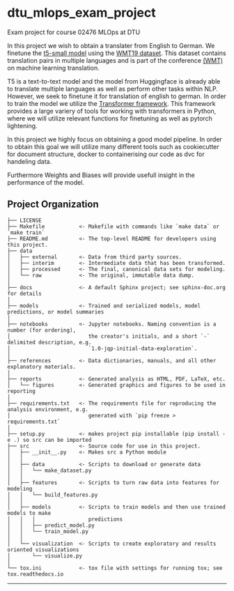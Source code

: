 dtu_mlops_exam_project
==============================

Exam project for course 02476 MLOps at DTU

In this project we wish to obtain a translater from English to German. We finetune the <a target="_blank" href="https://huggingface.co/t5-small">t5-small model</a> using the <a target="_blank" href="https://huggingface.co/datasets/wmt19"> WMT19 dataset</a>. This dataset contains translation pairs in multiple languages and is part of the conference <a target="_blank" href="https://machinetranslate.org/wmt">(WMT)</a> on machine learning translation.
    
T5 is a text-to-text model and the model from Huggingface is already able to translate multiple languages as well as perform other tasks within NLP. However, we seek to finetune it for translation of english to german. In order to train the model we utilize the <a target="_blank" href="https://github.com/huggingface/transformers">Transformer framework</a>. This framework provides a large variery of tools for working with transformers in Python, where we will utilize relevant functions for finetuning as well as pytorch lightening. 
    
In this project we highly focus on obtaining a good model pipeline. In order to obtain this goal we will utilize many different tools such as cookiecutter for document structure, docker to containerising our code as dvc for handeling data.

Furthermore Weights and Biases will provide usefull insight in the performance of the model.

    

Project Organization
------------

    ├── LICENSE
    ├── Makefile           <- Makefile with commands like `make data` or `make train`
    ├── README.md          <- The top-level README for developers using this project.
    ├── data
    │   ├── external       <- Data from third party sources.
    │   ├── interim        <- Intermediate data that has been transformed.
    │   ├── processed      <- The final, canonical data sets for modeling.
    │   └── raw            <- The original, immutable data dump.
    │
    ├── docs               <- A default Sphinx project; see sphinx-doc.org for details
    │
    ├── models             <- Trained and serialized models, model predictions, or model summaries
    │
    ├── notebooks          <- Jupyter notebooks. Naming convention is a number (for ordering),
    │                         the creator's initials, and a short `-` delimited description, e.g.
    │                         `1.0-jqp-initial-data-exploration`.
    │
    ├── references         <- Data dictionaries, manuals, and all other explanatory materials.
    │
    ├── reports            <- Generated analysis as HTML, PDF, LaTeX, etc.
    │   └── figures        <- Generated graphics and figures to be used in reporting
    │
    ├── requirements.txt   <- The requirements file for reproducing the analysis environment, e.g.
    │                         generated with `pip freeze > requirements.txt`
    │
    ├── setup.py           <- makes project pip installable (pip install -e .) so src can be imported
    ├── src                <- Source code for use in this project.
    │   ├── __init__.py    <- Makes src a Python module
    │   │
    │   ├── data           <- Scripts to download or generate data
    │   │   └── make_dataset.py
    │   │
    │   ├── features       <- Scripts to turn raw data into features for modeling
    │   │   └── build_features.py
    │   │
    │   ├── models         <- Scripts to train models and then use trained models to make
    │   │   │                 predictions
    │   │   ├── predict_model.py
    │   │   └── train_model.py
    │   │
    │   └── visualization  <- Scripts to create exploratory and results oriented visualizations
    │       └── visualize.py
    │
    └── tox.ini            <- tox file with settings for running tox; see tox.readthedocs.io


--------


